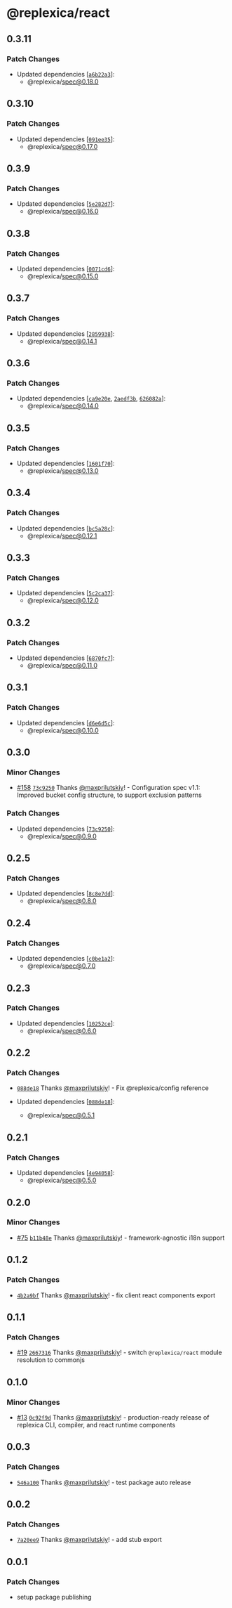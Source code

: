 # @replexica/react

## 0.3.11

### Patch Changes

- Updated dependencies [[`a6b22a3`](https://github.com/replexica/replexica/commit/a6b22a3237f574455d8119f914d82b0b247b4151)]:
  - @replexica/spec@0.18.0

## 0.3.10

### Patch Changes

- Updated dependencies [[`091ee35`](https://github.com/replexica/replexica/commit/091ee353081795bf8f61c7d41483bc309c7b62ef)]:
  - @replexica/spec@0.17.0

## 0.3.9

### Patch Changes

- Updated dependencies [[`5e282d7`](https://github.com/replexica/replexica/commit/5e282d7ffa5ca9494aa7046a090bb7c327085a86)]:
  - @replexica/spec@0.16.0

## 0.3.8

### Patch Changes

- Updated dependencies [[`0071cd6`](https://github.com/replexica/replexica/commit/0071cd66b1c868ad3898fc368390a628c5a67767)]:
  - @replexica/spec@0.15.0

## 0.3.7

### Patch Changes

- Updated dependencies [[`2859938`](https://github.com/replexica/replexica/commit/28599388a91bf80cea3813bb4b8999bb4df302c9)]:
  - @replexica/spec@0.14.1

## 0.3.6

### Patch Changes

- Updated dependencies [[`ca9e20e`](https://github.com/replexica/replexica/commit/ca9e20eef9047e20d39ccf9dff74d2f6069d4676), [`2aedf3b`](https://github.com/replexica/replexica/commit/2aedf3bec2d9dffc7b43fc10dea0cab5742d44af), [`626082a`](https://github.com/replexica/replexica/commit/626082a64b88fb3b589acd950afeafe417ce5ddc)]:
  - @replexica/spec@0.14.0

## 0.3.5

### Patch Changes

- Updated dependencies [[`1601f70`](https://github.com/replexica/replexica/commit/1601f708bdf0ff1786d3bf9b19265ac5b567f740)]:
  - @replexica/spec@0.13.0

## 0.3.4

### Patch Changes

- Updated dependencies [[`bc5a28c`](https://github.com/replexica/replexica/commit/bc5a28c3c98b619872924b5f913229ac01387524)]:
  - @replexica/spec@0.12.1

## 0.3.3

### Patch Changes

- Updated dependencies [[`5c2ca37`](https://github.com/replexica/replexica/commit/5c2ca37114663eaeb529a027e33949ef3839549b)]:
  - @replexica/spec@0.12.0

## 0.3.2

### Patch Changes

- Updated dependencies [[`6870fc7`](https://github.com/replexica/replexica/commit/6870fc758dae9d1adb641576befbd8cda61cd5ea)]:
  - @replexica/spec@0.11.0

## 0.3.1

### Patch Changes

- Updated dependencies [[`d6e6d5c`](https://github.com/replexica/replexica/commit/d6e6d5c24b266de3769e95545f74632e7d75c697)]:
  - @replexica/spec@0.10.0

## 0.3.0

### Minor Changes

- [#158](https://github.com/replexica/replexica/pull/158) [`73c9250`](https://github.com/replexica/replexica/commit/73c925084989ccea120cae1617ec87776c88e83e) Thanks [@maxprilutskiy](https://github.com/maxprilutskiy)! - Configuration spec v1.1: Improved bucket config structure, to support exclusion patterns

### Patch Changes

- Updated dependencies [[`73c9250`](https://github.com/replexica/replexica/commit/73c925084989ccea120cae1617ec87776c88e83e)]:
  - @replexica/spec@0.9.0

## 0.2.5

### Patch Changes

- Updated dependencies [[`8c8e7dd`](https://github.com/replexica/replexica/commit/8c8e7dd4d35669d484240d643427612ecdaf73eb)]:
  - @replexica/spec@0.8.0

## 0.2.4

### Patch Changes

- Updated dependencies [[`c0be1a2`](https://github.com/replexica/replexica/commit/c0be1a29e3069ef2c8bdc4e4f52d2fb17abdb1f5)]:
  - @replexica/spec@0.7.0

## 0.2.3

### Patch Changes

- Updated dependencies [[`10252ce`](https://github.com/replexica/replexica/commit/10252ceaa2685cc23f4dbeb6ac985cc2148853e2)]:
  - @replexica/spec@0.6.0

## 0.2.2

### Patch Changes

- [`088de18`](https://github.com/replexica/replexica/commit/088de18a53f45fa8df5833fe81ed96a2ed231299) Thanks [@maxprilutskiy](https://github.com/maxprilutskiy)! - Fix @replexica/config reference

- Updated dependencies [[`088de18`](https://github.com/replexica/replexica/commit/088de18a53f45fa8df5833fe81ed96a2ed231299)]:
  - @replexica/spec@0.5.1

## 0.2.1

### Patch Changes

- Updated dependencies [[`4e94058`](https://github.com/replexica/replexica/commit/4e940582ea8ebe5a058b76fb33420729f7bfdcef)]:
  - @replexica/spec@0.5.0

## 0.2.0

### Minor Changes

- [#75](https://github.com/replexica/replexica/pull/75) [`b11b48e`](https://github.com/replexica/replexica/commit/b11b48e7c3ab05dd8de0ddcfe5cb4589786abbf9) Thanks [@maxprilutskiy](https://github.com/maxprilutskiy)! - framework-agnostic i18n support

## 0.1.2

### Patch Changes

- [`4b2a9bf`](https://github.com/replexica/replexica/commit/4b2a9bf2dc20cd32c7975f3ae10bf85fdb17ec2c) Thanks [@maxprilutskiy](https://github.com/maxprilutskiy)! - fix client react components export

## 0.1.1

### Patch Changes

- [#19](https://github.com/replexica/replexica/pull/19) [`2667316`](https://github.com/replexica/replexica/commit/266731678ab9630f5d5afb29c2e80c44b2f5a5db) Thanks [@maxprilutskiy](https://github.com/maxprilutskiy)! - switch `@replexica/react` module resolution to commonjs

## 0.1.0

### Minor Changes

- [#13](https://github.com/replexica/replexica/pull/13) [`0c92f9d`](https://github.com/replexica/replexica/commit/0c92f9d3f63f0a6dd0254c90523958ada6348fb6) Thanks [@maxprilutskiy](https://github.com/maxprilutskiy)! - production-ready release of replexica CLI, compiler, and react runtime components

## 0.0.3

### Patch Changes

- [`546a100`](https://github.com/replexica/replexica/commit/546a1008de29c233eecc7f23f57fbfd01457cc4c) Thanks [@maxprilutskiy](https://github.com/maxprilutskiy)! - test package auto release

## 0.0.2

### Patch Changes

- [`7a20ee9`](https://github.com/replexica/replexica/commit/7a20ee9250e8ab0d565a1d56b6511e144f0a8806) Thanks [@maxprilutskiy](https://github.com/maxprilutskiy)! - add stub export

## 0.0.1

### Patch Changes

- setup package publishing
